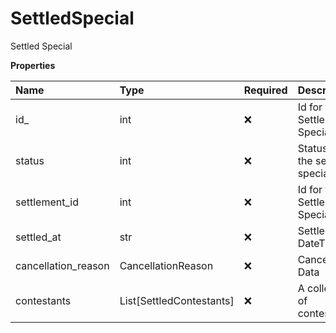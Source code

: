 # SettledSpecial

Settled Special

**Properties**

| Name                | Type                     | Required | Description                    |
| :------------------ | :----------------------- | :------- | :----------------------------- |
| id\_                | int                      | ❌       | Id for the Settled Special     |
| status              | int                      | ❌       | Status of the settled special. |
| settlement_id       | int                      | ❌       | Id for the Settled Special     |
| settled_at          | str                      | ❌       | Settled DateTime               |
| cancellation_reason | CancellationReason       | ❌       | Cancellation Data              |
| contestants         | List[SettledContestants] | ❌       | A collection of contestants    |

<!-- This file was generated by liblab | https://liblab.com/ -->

